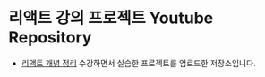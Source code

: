 # 리액트 강의 프로젝트 Youtube Repository

- [리액트 개념 정리](https://academy.dream-coding.com/courses/react-basic) 수강하면서 실습한 프로젝트를 업로드한 저장소입니다.
